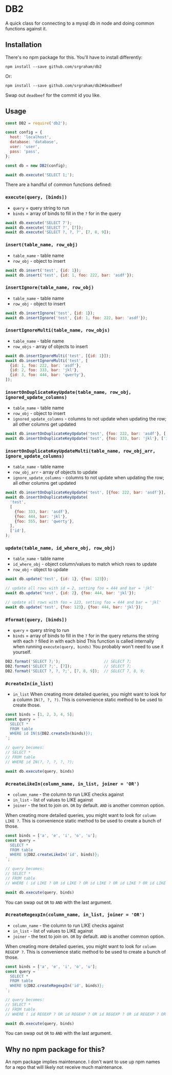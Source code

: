 # DB2
A quick class for connecting to a mysql db in node and doing common functions against it.

## Installation
There's no npm package for this. You'll have to install differently:
```
npm install --save github.com/srgraham/db2
```
Or:
```
npm install --save github.com/srgraham/db2#deadbeef
```
Swap out `deadbeef` for the commit id you like.

## Usage
```js
const DB2 = require('db2');

const config = {
  host: 'localhost',
  database: 'database',
  user: 'user',
  pass: 'pass',
};

const db = new DB2(config);

await db.execute('SELECT 1;');
```

There are a handful of common functions defined:

### `execute(query, [binds])`
- `query` = query string to run
- `binds` = array of binds to fill in the `?` for in the query

```js
await db.execute('SELECT 7');
await db.execute('SELECT ?', [7]);
await db.execute('SELECT ?, ?, ?', [7, 8, 9]);
```


### `insert(table_name, row_obj)`

- `table_name` - table name
- `row_obj` - object to insert

```js
await db.insert('test', {id: 1});
await db.insert('test', {id: 1, foo: 222, bar: 'asdf'});
```


### `insertIgnore(table_name, row_obj)`

- `table_name` - table name
- `row_obj` - object to insert

```js
await db.insertIgnore('test', {id: 1});
await db.insertIgnore('test', {id: 1, foo: 222, bar: 'asdf'});
```


### `insertIgnoreMulti(table_name, row_objs)`

- `table_name` - table name
- `row_objs` - array of objects to insert 

```js
await db.insertIgnoreMulti('test', [{id: 1}]);
await db.insertIgnoreMulti('test', [
  {id: 1, foo: 222, bar: 'asdf'},
  {id: 2, foo: 333, bar: 'jkl'},
  {id: 3, foo: 444, bar: 'qwerty'},
]);
```


### `insertOnDuplicateKeyUpdate(table_name, row_obj, ignored_update_columns)`

- `table_name` - table name
- `row_obj` - object to insert
- `ignored_update_columns` - columns to not update when updating the row; all other columns get updated

```js
await db.insertOnDuplicateKeyUpdate('test', {foo: 222, bar: 'asdf'}, ['id']);
await db.insertOnDuplicateKeyUpdate('test', {foo: 333, bar: 'jkl'}, ['id']);
```


### `insertOnDuplicateKeyUpdateMulti(table_name, row_obj_arr, ignore_update_columns)`

- `table_name` - table name
- `row_obj_arr` - array of objects to update
- `ignore_update_columns` - columns to not update when updating the row; all other columns get updated

```js
await db.insertOnDuplicateKeyUpdate('test', [{foo: 222, bar: 'asdf'}], ['id']);
await db.insertOnDuplicateKeyUpdate(
  'test',
  [
    {foo: 333, bar: 'asdf'},
    {foo: 444, bar: 'jkl'},
    {foo: 555, bar: 'qwerty'},
  ],
  ['id'],
);
```


### `update(table_name, id_where_obj, row_obj)`

- `table_name` - table name
- `id_where_obj` - object column/values to match which rows to update
- `row_obj` - object to update

```js
await db.update('test', {id: 1}, {foo: 123});

// update all rows with id = 2, setting foo = 444 and bar = 'jkl'
await db.update('test', {id: 2}, {foo: 444, bar: 'jkl'});

// update all rows with foo = 123, setting foo = 444 and bar = 'jkl'
await db.update('test', {foo: 123}, {foo: 444, bar: 'jkl'});
```


### `#format(query, [binds])`
- `query` = query string to run
- `binds` = array of binds to fill in the `?` for in the query
returns the string with each `?` filled in with each bind
This function is called internally when running `execute(query, binds)`
You probably won't need to use it yourself.

```js
DB2.format('SELECT 7;');                   // SELECT 7;
DB2.format('SELECT ?;', [7]);              // SELECT 7;
DB2.format('SELECT ?, ?, ?;', [7, 8, 9]);  // SELECT 7, 8, 9;
```


### `#createIn(in_list)`

- `in_list`
When creating more detailed queries, you might want to look for a column `IN(?, ?, ?)`. This is convenience static method to be used to create those.

```js
const binds = [1, 2, 3, 4, 5];
const query = `
  SELECT *
  FROM table
  WHERE id IN(${DB2.createIn(binds)});
`;

// query becomes: 
// SELECT *
// FROM table
// WHERE id IN(?, ?, ?, ?, ?);

await db.execute(query, binds)
```


### `#createLikeIn(column_name, in_list, joiner = 'OR')`

- `column_name` - the column to run LIKE checks against
- `in_list` - list of values to LIKE against
- `joiner` - the text to join on. `OR` by default. `AND` is another common option.

When creating more detailed queries, you might want to look for `column LIKE ?`. This is convenience static method to be used to create a bunch of those.

```js
const binds = ['a', 'e', 'i', 'o', 'u'];
const query = `
  SELECT *
  FROM table
  WHERE ${DB2.createLikeIn('id', binds)};
`;

// query becomes: 
// SELECT *
// FROM table
// WHERE ( id LIKE ? OR id LIKE ? OR id LIKE ? OR id LIKE ? OR id LIKE ? )

await db.execute(query, binds)
```

You can swap out `OR` to `AND` with the last argument.


### `#createRegexpIn(column_name, in_list, joiner = 'OR')`

- `column_name` - the column to run LIKE checks against
- `in_list` - list of values to LIKE against
- `joiner` - the text to join on. `OR` by default. `AND` is another common option.

When creating more detailed queries, you might want to look for `column REGEXP ?`. This is convenience static method to be used to create a bunch of those.

```js
const binds = ['a', 'e', 'i', 'o', 'u'];
const query = `
  SELECT *
  FROM table
  WHERE ${DB2.createRegexpIn('id', binds)};
`;

// query becomes: 
// SELECT *
// FROM table
// WHERE ( id REGEXP ? OR id REGEXP ? OR id REGEXP ? OR id REGEXP ? OR id REGEXP ? )

await db.execute(query, binds)
```

You can swap out `OR` to `AND` with the last argument.

## Why no npm package for this?
An npm package implies maintenance. I don't want to use up npm names for a repo that will likely not receive much maintenance.
